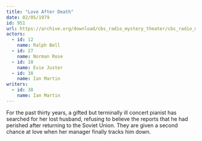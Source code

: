 ```yaml
---
title: "Love After Death"
date: 02/05/1979
id: 951
url: https://archive.org/download/cbs_radio_mystery_theater/cbs_radio_mystery_theater-0951-1000.zip/cbs_radio_mystery_theater-0951-1000%2Fcbsrmt_0951_love_after_death.mp3
actors:  
  - id: 12
    name: Ralph Bell  
  - id: 27
    name: Norman Rose  
  - id: 10
    name: Evie Juster  
  - id: 38
    name: Ian Martin
writers:  
  - id: 38
    name: Ian Martin
---
```

For the past thirty years, a gifted but terminally ill concert pianist has searched for her lost husband, refusing to believe the reports that he had perished after returning to the Soviet Union. They are given a second chance at love when her manager finally tracks him down.